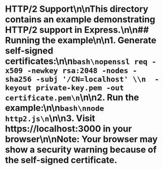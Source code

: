# HTTP/2 Support\n\nThis directory contains an example demonstrating HTTP/2 support in Express.\n\n## Running the example\n\n1. Generate self-signed certificates:\n\n```bash\nopenssl req -x509 -newkey rsa:2048 -nodes -sha256 -subj '/CN=localhost' \\n  -keyout private-key.pem -out certificate.pem\n```\n\n2. Run the example:\n\n```bash\nnode http2.js\n```\n\n3. Visit https://localhost:3000 in your browser\n\nNote: Your browser may show a security warning because of the self-signed certificate.
